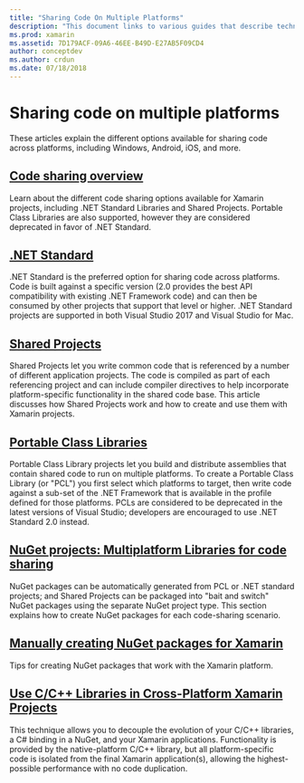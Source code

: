 ```yaml
---
title: "Sharing Code On Multiple Platforms"
description: "This document links to various guides that describe techniques for sharing code, including portable class libraries, shared projects, .NET Standard, and NuGet."
ms.prod: xamarin
ms.assetid: 7D179ACF-09A6-46EE-B49D-E27AB5F09CD4
author: conceptdev
ms.author: crdun
ms.date: 07/18/2018
---
```

# Sharing code on multiple platforms

These articles explain the different options available for sharing code across platforms, including Windows, Android, iOS, and more.

## [Code sharing overview](code-sharing.md)

Learn about the different code sharing options available for Xamarin projects, including
.NET Standard Libraries and Shared Projects. Portable Class Libraries are also supported,
however they are considered deprecated in favor of .NET Standard.

## [.NET Standard](~/cross-platform/app-fundamentals/net-standard.md)

.NET Standard is the preferred option for sharing code across platforms. Code is built against a
specific version (2.0 provides the best API compatibility with existing .NET Framework code)
and can then be consumed by other projects that support that level or higher. .NET Standard
projects are supported in both Visual Studio 2017 and Visual Studio for Mac.

## [Shared Projects](~/cross-platform/app-fundamentals/shared-projects.md)

Shared Projects let you write common code that is referenced by a number of different application projects. The code is compiled as part of each referencing project and can include compiler directives to help incorporate platform-specific functionality in the shared code base. This article discusses how Shared Projects work and how to create and use them with Xamarin projects.

## [Portable Class Libraries](~/cross-platform/app-fundamentals/pcl.md)

Portable Class Library projects let you build and distribute assemblies that contain shared code to run on multiple platforms. To create a Portable Class Library (or "PCL") you first select which platforms to target, then write code against a sub-set of the .NET Framework that is available in the profile defined for those platforms. PCLs are considered to be deprecated in the latest versions of Visual Studio; developers are encouraged to use .NET Standard 2.0 instead.

## [NuGet projects: Multiplatform Libraries for code sharing](~/cross-platform/app-fundamentals/nuget-multiplatform-libraries/index.md)

NuGet packages can be automatically generated from PCL or .NET standard projects; and Shared Projects can be
packaged into "bait and switch" NuGet packages using the separate NuGet project type. This section explains
how to create NuGet packages for each code-sharing scenario.

## [Manually creating NuGet packages for Xamarin](~/cross-platform/app-fundamentals/nuget-manual.md)

Tips for creating NuGet packages that work with the Xamarin platform.

## [Use C/C++ Libraries in Cross-Platform Xamarin Projects](~/cross-platform/cpp/index.md)

This technique allows you to decouple the evolution of your C/C++ libraries, a C# binding in a NuGet, and 
your Xamarin applications. Functionality is provided by the native-platform C/C++ library, but all 
platform-specific code is isolated from the final Xamarin application(s), allowing the highest-possible 
performance with no code duplication. 
